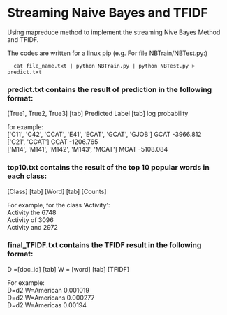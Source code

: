 # Streaming Naive Bayes and TFIDF

Using mapreduce method to implement the streaming Nive Bayes Method and TFIDF.

The codes are written for a linux pip 
(e.g. For file NBTrain/NBTest.py:)

      cat file_name.txt | python NBTrain.py | python NBTest.py > predict.txt
          


### predict.txt contains the result of prediction in the following format:

[True1, True2, True3] [tab] Predicted Label [tab] log probability

for example:<br>
['C11', 'C42', 'CCAT', 'E41', 'ECAT', 'GCAT', 'GJOB']	GCAT	-3966.812 <br>
['C21', 'CCAT']	CCAT	-1206.765 <br>
['M14', 'M141', 'M142', 'M143', 'MCAT']	MCAT	-5108.084 <br>

### top10.txt contains the result of the top 10 popular words in each class:

[Class] [tab] [Word] [tab] [Counts]

For example, for the class 'Activity':<br>
Activity	the	6748<br>
Activity	of	3096<br>
Activity	and	2972<br>

### final_TFIDF.txt contains the TFIDF result in the following format:

D =[doc_id] [tab] W = [word] [tab] [TFIDF]

For example:<br>
D=d2	W=American	0.001019<br>
D=d2	W=Americans	0.000277<br>
D=d2	W=Americas	0.00194<br>
